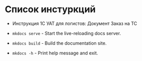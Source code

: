 # Список инстуркций



* Инструкция 1С УАТ для логистов: Документ Заказ на ТС

* `mkdocs serve` - Start the live-reloading docs server.

* `mkdocs build` - Build the documentation site.

* `mkdocs -h` - Print help message and exit.